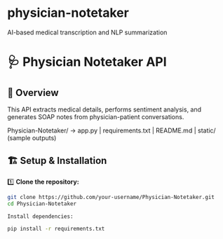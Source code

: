 # physician-notetaker
AI-based medical transcription and NLP summarization
# 🩺 Physician Notetaker API

## 📌 Overview
This API extracts medical details, performs sentiment analysis, and generates SOAP notes from physician-patient conversations.


Physician-Notetaker/ → app.py | requirements.txt | README.md | static/ (sample outputs)



## 🏗 Setup & Installation
1️⃣ **Clone the repository:**
```bash
git clone https://github.com/your-username/Physician-Notetaker.git
cd Physician-Notetaker

Install dependencies:

pip install -r requirements.txt
